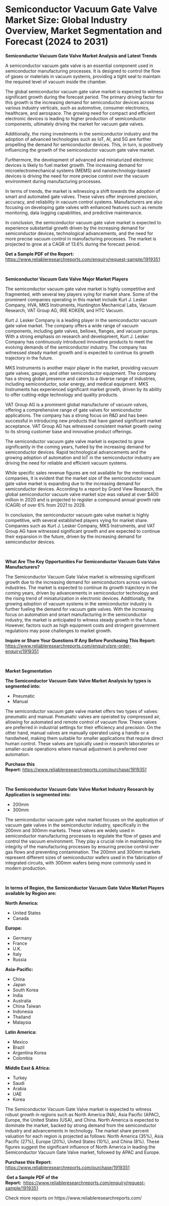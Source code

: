 <p><h1>Semiconductor Vacuum Gate Valve Market Size: Global Industry Overview, Market Segmentation and Forecast (2024 to 2031)</h1></p><p><strong>Semiconductor Vacuum Gate Valve Market Analysis and Latest Trends</strong></p>
<p><p>A semiconductor vacuum gate valve is an essential component used in semiconductor manufacturing processes. It is designed to control the flow of gases or materials in vacuum systems, providing a tight seal to maintain the required level of vacuum inside the chamber.</p><p>The global semiconductor vacuum gate valve market is expected to witness significant growth during the forecast period. The primary driving factor for this growth is the increasing demand for semiconductor devices across various industry verticals, such as automotive, consumer electronics, healthcare, and aerospace. The growing need for compact and efficient electronic devices is leading to higher production of semiconductor components, ultimately driving the market for vacuum gate valves.</p><p>Additionally, the rising investments in the semiconductor industry and the adoption of advanced technologies such as IoT, AI, and 5G are further propelling the demand for semiconductor devices. This, in turn, is positively influencing the growth of the semiconductor vacuum gate valve market.</p><p>Furthermore, the development of advanced and miniaturized electronic devices is likely to fuel market growth. The increasing demand for microelectromechanical systems (MEMS) and nanotechnology-based devices is driving the need for more precise control over the vacuum environment during manufacturing processes.</p><p>In terms of trends, the market is witnessing a shift towards the adoption of smart and automated gate valves. These valves offer improved precision, accuracy, and reliability in vacuum control systems. Manufacturers are also focusing on developing gate valves with enhanced features such as remote monitoring, data logging capabilities, and predictive maintenance.</p><p>In conclusion, the semiconductor vacuum gate valve market is expected to experience substantial growth driven by the increasing demand for semiconductor devices, technological advancements, and the need for more precise vacuum control in manufacturing processes. The market is projected to grow at a CAGR of 13.6% during the forecast period.</p></p>
<p><strong>Get a Sample PDF of the Report:&nbsp;</strong> <a href="https://www.reliableresearchreports.com/enquiry/request-sample/1919351">https://www.reliableresearchreports.com/enquiry/request-sample/1919351</a></p>
<p>&nbsp;</p>
<p><strong>Semiconductor Vacuum Gate Valve Major Market Players</strong></p>
<p><p>The semiconductor vacuum gate valve market is highly competitive and fragmented, with several key players vying for market share. Some of the prominent companies operating in this market include Kurt J. Lesker Company, HVA, MKS Instruments, Huntington Mechanical Labs, Vacuum Research, VAT Group AG, IRIE KOKEN, and HTC Vacuum.</p><p>Kurt J. Lesker Company is a leading player in the semiconductor vacuum gate valve market. The company offers a wide range of vacuum components, including gate valves, bellows, flanges, and vacuum pumps. With a strong emphasis on research and development, Kurt J. Lesker Company has continuously introduced innovative products to meet the evolving demands of the semiconductor industry. The company has witnessed steady market growth and is expected to continue its growth trajectory in the future.</p><p>MKS Instruments is another major player in the market, providing vacuum gate valves, gauges, and other semiconductor equipment. The company has a strong global presence and caters to a diverse range of industries, including semiconductor, solar energy, and medical equipment. MKS Instruments has experienced significant market growth, driven by its ability to offer cutting-edge technology and quality products.</p><p>VAT Group AG is a prominent global manufacturer of vacuum valves, offering a comprehensive range of gate valves for semiconductor applications. The company has a strong focus on R&D and has been successful in introducing new products that have gained significant market acceptance. VAT Group AG has witnessed consistent market growth owing to its strong customer base and innovative product offerings.</p><p>The semiconductor vacuum gate valve market is expected to grow significantly in the coming years, fueled by the increasing demand for semiconductor devices. Rapid technological advancements and the growing adoption of automation and IoT in the semiconductor industry are driving the need for reliable and efficient vacuum systems.</p><p>While specific sales revenue figures are not available for the mentioned companies, it is evident that the market size of the semiconductor vacuum gate valve market is expanding due to the increasing demand for semiconductor devices. According to a report by Grand View Research, the global semiconductor vacuum valve market size was valued at over $400 million in 2020 and is projected to register a compound annual growth rate (CAGR) of over 6% from 2021 to 2028.</p><p>In conclusion, the semiconductor vacuum gate valve market is highly competitive, with several established players vying for market share. Companies such as Kurt J. Lesker Company, MKS Instruments, and VAT Group AG have witnessed significant growth and are expected to continue their expansion in the future, driven by the increasing demand for semiconductor devices.</p></p>
<p>&nbsp;</p>
<p><strong>What Are The Key Opportunities For Semiconductor Vacuum Gate Valve Manufacturers?</strong></p>
<p><p>The Semiconductor Vacuum Gate Valve market is witnessing significant growth due to the increasing demand for semiconductors across various industries. The market is expected to continue its growth trajectory in the coming years, driven by advancements in semiconductor technology and the rising trend of miniaturization in electronic devices. Additionally, the growing adoption of vacuum systems in the semiconductor industry is further fueling the demand for vacuum gate valves. With the increasing focus on automation and smart manufacturing in the semiconductor industry, the market is anticipated to witness steady growth in the future. However, factors such as high equipment costs and stringent government regulations may pose challenges to market growth.</p></p>
<p><strong>Inquire or Share Your Questions If Any Before Purchasing This Report:</strong> <a href="https://www.reliableresearchreports.com/enquiry/pre-order-enquiry/1919351">https://www.reliableresearchreports.com/enquiry/pre-order-enquiry/1919351</a></p>
<p>&nbsp;</p>
<p><strong>Market Segmentation</strong></p>
<p><strong>The Semiconductor Vacuum Gate Valve Market Analysis by types is segmented into:</strong></p>
<p><ul><li>Pneumatic</li><li>Manual</li></ul></p>
<p><p>The semiconductor vacuum gate valve market offers two types of valves: pneumatic and manual. Pneumatic valves are operated by compressed air, allowing for automated and remote control of vacuum flow. These valves are preferred in industrial settings for their efficiency and precision. On the other hand, manual valves are manually operated using a handle or a handwheel, making them suitable for smaller applications that require direct human control. These valves are typically used in research laboratories or smaller-scale operations where manual adjustment is preferred over automation.</p></p>
<p><strong>Purchase this Report:&nbsp;</strong><a href="https://www.reliableresearchreports.com/purchase/1919351">https://www.reliableresearchreports.com/purchase/1919351</a></p>
<p>&nbsp;</p>
<p><strong>The Semiconductor Vacuum Gate Valve Market Industry Research by Application is segmented into:</strong></p>
<p><ul><li>200mm</li><li>300mm</li></ul></p>
<p><p>The semiconductor vacuum gate valve market focuses on the application of vacuum gate valves in the semiconductor industry, specifically in the 200mm and 300mm markets. These valves are widely used in semiconductor manufacturing processes to regulate the flow of gases and control the vacuum environment. They play a crucial role in maintaining the integrity of the manufacturing processes by ensuring precise control over gas flows and preventing contamination. The 200mm and 300mm markets represent different sizes of semiconductor wafers used in the fabrication of integrated circuits, with 300mm wafers being more commonly used in modern production.</p></p>
<p>&nbsp;</p>
<p><strong>In terms of Region, the Semiconductor Vacuum Gate Valve Market Players available by Region are:</strong></p>
<p>
    <p> <strong> North America: </strong>
        <ul>
            <li>United States</li>
            <li>Canada</li>
        </ul>
        </p> 
    <p> <strong> Europe: </strong>
        <ul>
            <li>Germany</li>
            <li>France</li>
            <li>U.K.</li>
            <li>Italy</li>
            <li>Russia</li>
        </ul>
        </p> 
    <p> <strong> Asia-Pacific: </strong>
        <ul>
            <li>China</li>
            <li>Japan</li>
            <li>South Korea</li>
            <li>India</li>
            <li>Australia</li>
            <li>China Taiwan</li>
            <li>Indonesia</li>
            <li>Thailand</li>
            <li>Malaysia</li>
        </ul>
        </p> 
    <p> <strong> Latin America: </strong>
        <ul>
            <li>Mexico</li>
            <li>Brazil</li>
            <li>Argentina Korea</li>
            <li>Colombia</li>
        </ul>
        </p> 
    <p> <strong> Middle East & Africa: </strong>
        <ul>
            <li>Turkey</li>
            <li>Saudi</li>
            <li>Arabia</li>
            <li>UAE</li>
            <li>Korea</li>
        </ul>
    </p>
    </p>
<p><p>The Semiconductor Vacuum Gate Valve market is expected to witness robust growth in regions such as North America (NA), Asia Pacific (APAC), Europe, the United States (USA), and China. North America is expected to dominate the market, backed by strong demand from the semiconductor industry and advancements in technology. The market share percent valuation for each region is projected as follows: North America (35%), Asia Pacific (27%), Europe (20%), United States (10%), and China (8%). These figures suggest the significant influence of North America in leading the Semiconductor Vacuum Gate Valve market, followed by APAC and Europe.</p></p>
<p><strong>Purchase this Report: </strong><a href="https://www.reliableresearchreports.com/purchase/1919351">https://www.reliableresearchreports.com/purchase/1919351</a></p>
<p>&nbsp;<strong>Get a Sample PDF of the Report:&nbsp;&nbsp;</strong><a href="https://www.reliableresearchreports.com/enquiry/request-sample/1919351">https://www.reliableresearchreports.com/enquiry/request-sample/1919351</a></p>
<p><strong></strong></p>
<p>Check more reports on https://www.reliableresearchreports.com/</p>